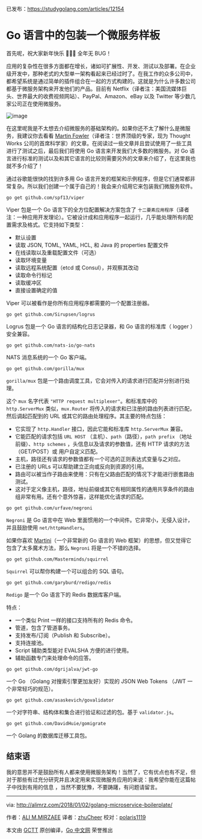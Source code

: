 已发布：https://studygolang.com/articles/12154

# Go 语言中的包装一个微服务样板

首先呢，祝大家新年快乐 :tada::tada::tada: 全年无 BUG！

应用的复杂性在很多方面都在增长，诸如可扩展性、开发、测试以及部署。在企业级开发中，那种老式的大型单一架构看起来已经过时了。在我工作的众多公司中，都希望系统是通过简单的插件组合在一起的方式构建的。这就是为什么许多数公司都基于微服务架构来开发他们的产品。目前有 Netflix（译者注：美国流媒体巨头、世界最大的收费视频网站）、PayPal、Amazon、eBay 以及 Twitter 等少数几家公司正在使用微服务。

![image](https://raw.githubusercontent.com/studygolang/gctt-images/master/wrap-micro-service/1.gif)

在这里呢我是不太想去介绍微服务的基础架构的。如果你还不太了解什么是微服务，我建议你去看看 [Martin Fowler](https://martinfowler.com/articles/microservices.html)（译者注：世界顶级的专家，现为 Thought Works 公司的首席科学家）的文章。在阅读过一些文章并且尝试使用了一些工具进行了测试之后，最后我们将使用 Go 语言来开发我们大多数的微服务。对 Go 语言进行标准的测试以及和其它语言的比较则需要另外的文章来介绍了，在这里我也就不多介绍了！

通过谷歌能很快的找到许多用 Go 语言开发的框架和示例程序，但是它们通常都非常复杂。所以我们创建一个属于自己的！我会来介绍用它来包装我们微服务软件。

```
go get github.com/spf13/viper
```

Viper 包是一个 Go 语言下的全方位配置解决方案包含了 ` 十二要素应用程序 `（译者注：一种应用开发理论）。它被设计成和应用程序一起运行，几乎能处理所有的配置需求及格式。它支持如下类型：

- 默认设置
- 读取 JSON, TOML, YAML, HCL, 和 Java 的 properties 配置文件
- 在线读取以及重载配置文件（可选）
- 读取环境变量
- 读取远程系统配置（etcd 或 Consul），并观察其改动
- 读取命令行标记
- 读取缓冲区
- 直接设置确定的值

Viper 可以被看作是你所有应用程序都需要的一个配置注册器。

```
go get github.com/Sirupsen/logrus
```
Logrus 包是一个 Go 语言的结构化日志记录器，和 Go 语言的标准库（ logger ） 安全兼容。

```
go get github.com/nats-io/go-nats
```
NATS 消息系统的一个 Go 客户端。

```
go get github.com/gorilla/mux
```
`gorilla/mux` 包是一个路由调度工具，它会对传入的请求进行匹配并分别进行处理。

这个 `mux` 名字代表 `"HTTP request multiplexer"`。和标准库中的 `http.ServerMux` 类似，`mux.Router` 将传入的请求和已注册的路由列表进行匹配，然后调起匹配到的 URL 或其它的路由处理程序。其主要的特点包括：

- 它实现了 `http.Handler` 接口，因此它能和标准库 `http.ServerMux` 兼容。
- 它能匹配的请求包括 `URL HOST` （主机）、`path`（路径），`path prefix` （地址前缀）、`http schemes` ，头信息以及请求的参数值，还有 HTTP 请求的方法（GET/POST）或 用户自定义匹配。
- 主机，路径还有请求的参数值都有一个可选的正则表达式变量与之对应。
- 已注册的 URLs 可以帮助建立正向或反向到资源的引用。
- 路由可以被当作子路由来使用：只有在父路由匹配的情况下才能进行嵌套路由测试。
- 这对于定义像主机，路径，地址前缀或其它有相同属性的通用共享条件的路由组非常有用。还有个意外惊喜，这样能优化请求的匹配。

```
go get github.com/urfave/negroni
```
`Negroni` 是 Go 语言中在 Web 里面惯用的一个中间件。它非常小，无侵入设计，并且鼓励使用 `net/httpHandlers`。

如果你喜欢 [Martini](https://github.com/go-martini/martini)（一个非常新的 Go 语言的 Web 框架）的思想，但又觉得它包含了太多魔术方法，那么 `Negroni` 将是一个不错的选择。

```
go get github.com/Masterminds/squirrel
```

`Squirrel` 可以帮你构建一个可以组合的 SQL 语句。

```
go get github.com/garyburd/redigo/redis
```

`Redigo` 是一个 Go 语言下的 Redis 数据库客户端。

特点：

- 一个类似 Print 一样的接口支持所有的 Redis 命令。
- 管道，包含了管道事务。
- 支持发布/订阅（Publish 和 Subscribe）。
- 支持连接池。
- Script 辅助类型能对 EVALSHA 方便的进行使用。
- 辅助函数专门来处理命令的应答。

```
go get github.com/dgrijalva/jwt-go
```
一个 Go （Golang 对搜索引擎更加友好）实现的 JSON Web Tokens （JWT 一个非常轻巧的规范）。

```
go get github.com/asaskevich/govalidator
```
一个对字符串、结构体和集合进行验证和过滤的包。基于 `validator.js`。

```
go get github.com/DavidHuie/gomigrate
```
一个 Golang 的数据库迁移工具包。

## 结束语

我的意思并不是鼓励所有人都来使用微服务架构！当然了，它有优点也有不足，但对于那些有过充分研究并且决定用来实现微服务应用的来说：我希望你能在这篇帖子中找到有用的信息 ，当然不要犹豫，不要踌躇，有问题请留言。

---

via: http://alimrz.com/2018/01/02/golang-microservice-boilerplate/

作者：[ALI M.MIRZAEE](http://alimrz.com/about/)
译者：[zhuCheer](https://github.com/zhuCheer)
校对：[polaris1119](https://github.com/polaris1119)

本文由 [GCTT](https://github.com/studygolang/GCTT) 原创编译，[Go 中文网](https://studygolang.com/) 荣誉推出
